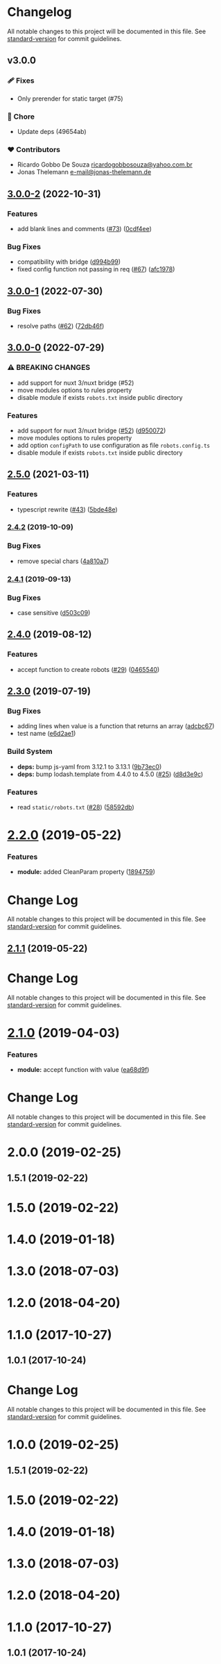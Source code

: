 # Changelog

All notable changes to this project will be documented in this file. See [standard-version](https://github.com/conventional-changelog/standard-version) for commit guidelines.

## v3.0.0


### 🩹 Fixes

  - Only prerender for static target (#75)

### 🏡 Chore

  - Update deps (49654ab)

### ❤️  Contributors

- Ricardo Gobbo De Souza <ricardogobbosouza@yahoo.com.br>
- Jonas Thelemann <e-mail@jonas-thelemann.de>

## [3.0.0-2](https://github.com/nuxt-community/robots-module/compare/v3.0.0-1...v3.0.0-2) (2022-10-31)


### Features

* add blank lines and comments ([#73](https://github.com/nuxt-community/robots-module/issues/73)) ([0cdf4ee](https://github.com/nuxt-community/robots-module/commit/0cdf4ee42d4496b2ba1fffbdba3733c87383e801))


### Bug Fixes

* compatibility with bridge ([d994b99](https://github.com/nuxt-community/robots-module/commit/d994b992e81fc8cc376c85e4ce1819278d62e725))
* fixed config function not passing in req ([#67](https://github.com/nuxt-community/robots-module/issues/67)) ([afc1978](https://github.com/nuxt-community/robots-module/commit/afc1978dd099f23db6c952ba9312e74b65798118))

## [3.0.0-1](https://github.com/nuxt-community/robots-module/compare/v3.0.0-0...v3.0.0-1) (2022-07-30)


### Bug Fixes

* resolve paths ([#62](https://github.com/nuxt-community/robots-module/issues/62)) ([72db46f](https://github.com/nuxt-community/robots-module/commit/72db46f323bb9eb567bc41bb9c633ea33e8b964e))

## [3.0.0-0](https://github.com/nuxt-community/robots-module/compare/v2.5.0...v3.0.0-0) (2022-07-29)


### ⚠ BREAKING CHANGES

* add support for nuxt 3/nuxt bridge (#52)
* move modules options to rules property
* disable module if exists `robots.txt` inside public directory
 
### Features

* add support for nuxt 3/nuxt bridge ([#52](https://github.com/nuxt-community/robots-module/issues/52)) ([d950072](https://github.com/nuxt-community/robots-module/commit/d950072487f7140e826272caa9b7e617aba70554))
* move modules options to rules property
* add option `configPath` to use configuration as file `robots.config.ts`
* disable module if exists `robots.txt` inside public directory

## [2.5.0](https://github.com/nuxt-community/robots-module/compare/v2.4.2...v2.5.0) (2021-03-11)


### Features

* typescript rewrite ([#43](https://github.com/nuxt-community/robots-module/issues/43)) ([5bde48e](https://github.com/nuxt-community/robots-module/commit/5bde48e9264c479d2c3c3a9a8b89e759a4442c65))

### [2.4.2](https://github.com/nuxt-community/robots-module/compare/v2.4.1...v2.4.2) (2019-10-09)


### Bug Fixes

* remove special chars ([4a810a7](https://github.com/nuxt-community/robots-module/commit/4a810a7))

### [2.4.1](https://github.com/nuxt-community/robots-module/compare/v2.4.0...v2.4.1) (2019-09-13)


### Bug Fixes

* case sensitive ([d503c09](https://github.com/nuxt-community/robots-module/commit/d503c09))

## [2.4.0](https://github.com/nuxt-community/robots-module/compare/v2.3.0...v2.4.0) (2019-08-12)


### Features

* accept function to create robots ([#29](https://github.com/nuxt-community/robots-module/issues/29)) ([0465540](https://github.com/nuxt-community/robots-module/commit/0465540))

## [2.3.0](https://github.com/nuxt-community/robots-module/compare/v2.2.0...v2.3.0) (2019-07-19)


### Bug Fixes

* adding lines when value is a function that returns an array ([adcbc67](https://github.com/nuxt-community/robots-module/commit/adcbc67))
* test name ([e6d2ae1](https://github.com/nuxt-community/robots-module/commit/e6d2ae1))


### Build System

* **deps:** bump js-yaml from 3.12.1 to 3.13.1 ([9b73ec0](https://github.com/nuxt-community/robots-module/commit/9b73ec0))
* **deps:** bump lodash.template from 4.4.0 to 4.5.0 ([#25](https://github.com/nuxt-community/robots-module/issues/25)) ([d8d3e9c](https://github.com/nuxt-community/robots-module/commit/d8d3e9c))


### Features

* read `static/robots.txt` ([#28](https://github.com/nuxt-community/robots-module/issues/28)) ([58592db](https://github.com/nuxt-community/robots-module/commit/58592db))



# [2.2.0](https://github.com/nuxt-community/robots-module/compare/v2.1.1...v2.2.0) (2019-05-22)


### Features

* **module:** added CleanParam property ([1894759](https://github.com/nuxt-community/robots-module/commit/1894759))



# Change Log

All notable changes to this project will be documented in this file. See [standard-version](https://github.com/conventional-changelog/standard-version) for commit guidelines.

## [2.1.1](https://github.com/nuxt-community/robots-module/compare/v2.1.0...v2.1.1) (2019-05-22)



# Change Log

All notable changes to this project will be documented in this file. See [standard-version](https://github.com/conventional-changelog/standard-version) for commit guidelines.

# [2.1.0](https://github.com/nuxt-community/robots-module/compare/v2.0.0...v2.1.0) (2019-04-03)


### Features

* **module:** accept function with value ([ea68d9f](https://github.com/nuxt-community/robots-module/commit/ea68d9f))



# Change Log

All notable changes to this project will be documented in this file. See [standard-version](https://github.com/conventional-changelog/standard-version) for commit guidelines.

# 2.0.0 (2019-02-25)



## 1.5.1 (2019-02-22)



# 1.5.0 (2019-02-22)



# 1.4.0 (2019-01-18)



# 1.3.0 (2018-07-03)



# 1.2.0 (2018-04-20)



# 1.1.0 (2017-10-27)



## 1.0.1 (2017-10-24)



# Change Log

All notable changes to this project will be documented in this file. See [standard-version](https://github.com/conventional-changelog/standard-version) for commit guidelines.

# 1.0.0 (2019-02-25)



## 1.5.1 (2019-02-22)



# 1.5.0 (2019-02-22)



# 1.4.0 (2019-01-18)



# 1.3.0 (2018-07-03)



# 1.2.0 (2018-04-20)



# 1.1.0 (2017-10-27)



## 1.0.1 (2017-10-24)
